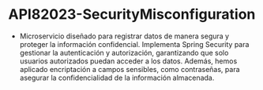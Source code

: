 # API82023-SecurityMisconfiguration
-  Microservicio diseñado para registrar datos de manera segura y proteger la información confidencial. Implementa Spring Security para gestionar la autenticación y autorización, garantizando que solo usuarios autorizados puedan acceder a los datos. Además, hemos aplicado encriptación a campos sensibles, como contraseñas, para asegurar la confidencialidad de la información almacenada.
